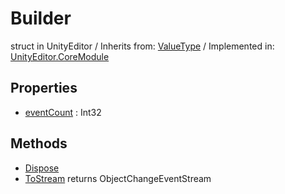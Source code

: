 # Builder
struct in UnityEditor
 / Inherits from: <a href="https://docs.unity3d.com/6000.2/Documentation/ScriptReference/ValueType.html">ValueType</a> / Implemented in: <a href="https://docs.unity3d.com/6000.2/Documentation/ScriptReference/UnityEditor.CoreModule.html">UnityEditor.CoreModule</a>

## Properties
- <a href="https://docs.unity3d.com/6000.2/Documentation/ScriptReference/Builder-eventCount.html">eventCount</a> : Int32

## Methods
- <a href="https://docs.unity3d.com/6000.2/Documentation/ScriptReference/Builder.Dispose.html">Dispose</a>
- <a href="https://docs.unity3d.com/6000.2/Documentation/ScriptReference/Builder.ToStream.html">ToStream</a> returns ObjectChangeEventStream
